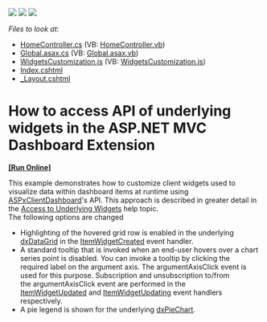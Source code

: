 <!-- default badges list -->
![](https://img.shields.io/endpoint?url=https://codecentral.devexpress.com/api/v1/VersionRange/128579232/16.2.4%2B)
[![](https://img.shields.io/badge/Open_in_DevExpress_Support_Center-FF7200?style=flat-square&logo=DevExpress&logoColor=white)](https://supportcenter.devexpress.com/ticket/details/T492411)
[![](https://img.shields.io/badge/📖_How_to_use_DevExpress_Examples-e9f6fc?style=flat-square)](https://docs.devexpress.com/GeneralInformation/403183)
<!-- default badges end -->
<!-- default file list -->
*Files to look at*:

* [HomeController.cs](./CS/MVCxDashboard_UnderlyingWidgets/Controllers/HomeController.cs) (VB: [HomeController.vb](./VB/MVCxDashboard_UnderlyingWidgets/Controllers/HomeController.vb))
* [Global.asax.cs](./CS/MVCxDashboard_UnderlyingWidgets/Global.asax.cs) (VB: [Global.asax.vb](./VB/MVCxDashboard_UnderlyingWidgets/Global.asax.vb))
* [WidgetsCustomization.js](./CS/MVCxDashboard_UnderlyingWidgets/Scripts/WidgetsCustomization.js) (VB: [WidgetsCustomization.js](./VB/MVCxDashboard_UnderlyingWidgets/Scripts/WidgetsCustomization.js))
* [Index.cshtml](./CS/MVCxDashboard_UnderlyingWidgets/Views/Home/Index.cshtml)
* [_Layout.cshtml](./CS/MVCxDashboard_UnderlyingWidgets/Views/Shared/_Layout.cshtml)
<!-- default file list end -->
# How to access API of underlying widgets in the ASP.NET MVC Dashboard Extension
<!-- run online -->
**[[Run Online]](https://codecentral.devexpress.com/t492411/)**
<!-- run online end -->


This example demonstrates how to customize client widgets used to visualize data within dashboard items at runtime using <a href="https://documentation.devexpress.com/#Dashboard/clsDevExpressDashboardWebScriptsASPxClientDashboardtopic">ASPxClientDashboard</a>'s API. This approach is described in greater detail in the <a href="https://documentation.devexpress.com/#Dashboard/CustomDocument117573">Access to Underlying Widgets</a> help topic. <br>The following options are changed

* Highlighting of the hovered grid row is enabled in the underlying <a href="https://js.devexpress.com/Documentation/ApiReference/UI_Widgets/dxDataGrid/">dxDataGrid</a> in the <a href="https://documentation.devexpress.com/#Dashboard/DevExpressDashboardWebScriptsASPxClientDashboard_ItemWidgetCreatedtopic">ItemWidgetCreated</a> event handler.
* A standard tooltip that is invoked when an end-user hovers over a chart series point is disabled. You can invoke a tooltip by clicking the required label on the argument axis. The argumentAxisClick event is used for this purpose. Subscription and unsubscription to/from the argumentAxisClick event are performed in the <a href="https://documentation.devexpress.com/#Dashboard/DevExpressDashboardWebScriptsASPxClientDashboardViewer_ItemWidgetUpdatedtopic">ItemWidgetUpdated</a> and <a href="https://documentation.devexpress.com/#Dashboard/DevExpressDashboardWebScriptsASPxClientDashboardViewer_ItemWidgetUpdatingtopic">ItemWidgetUpdating</a> event handlers respectively.
* A pie legend is shown for the underlying <a href="https://js.devexpress.com/Documentation/ApiReference/Data_Visualization_Widgets/dxPieChart/">dxPieChart</a>.

<br/>


